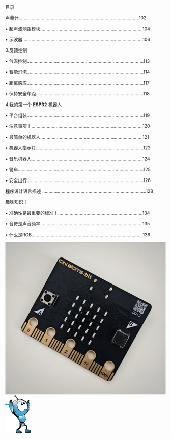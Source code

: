 目录

声量计..............................................................................................102

• 超声波测距模块................................................................................104

• 示波器..............................................................................................106

3.反馈控制

• 气温控制...........................................................................................113

• 智能灯泡...........................................................................................114

• 距离感应...........................................................................................117

• 保持安全车距....................................................................................118

4.我的第一个 **ESP32** 机器人

• 平台组装...........................................................................................119

• 注意事项！.......................................................................................120

• 最简单的机器人................................................................................121

• 机器人指示灯....................................................................................122

• 音乐机器人.......................................................................................124

• 警车..................................................................................................125

• 安全出行...........................................................................................126

程序设计语言描述 .................................................................................128

趣味知识！

• 准确性是最重要的标准！..................................................................134

• 音符是声音频率................................................................................135

• 什么是RGB.......................................................................................136

![](003p1.jpg)
![](003p2.png)